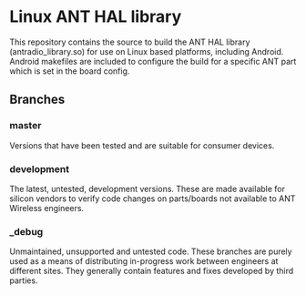 # Linux ANT HAL library #

This repository contains the source to build the ANT HAL library (antradio_library.so) for use on Linux based platforms, including Android. Android makefiles are included to configure the build for a specific ANT part which is set in the board config.

## Branches ##

### master ###
Versions that have been tested and are suitable for consumer devices.

### development ###
The latest, untested, development versions. These are made available for silicon vendors to verify code changes on parts/boards not available to ANT Wireless engineers.

### <X>_debug ###
Unmaintained, unsupported and untested code. These branches are purely used as a means of distributing in-progress work between engineers at different sites. They generally contain features and fixes developed by third parties.

